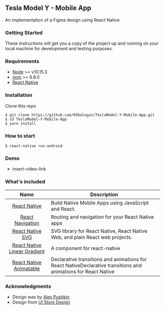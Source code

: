 ## Tesla Model Y - Mobile App
An implementation of a Figma design using React Native

### Getting Started
These instructions will get you a copy of the project up and running on your local machine for development and testing purposes.

### Requirements

- [Node](https://nodejs.org/) >= v10.15.3
- [npm](https://npmjs.com) >= 6.8.0
- [React Native](https://reactnative.dev/docs/environment-setup)


### Installation

Clone this repo

```
$ git clone https://github.com/03balogun/TeslaModel-Y-Mobile-App.git
$ cd TeslaModel-Y-Mobile-App
$ yarn install
```

### How to start

```
$ react-native run-android
```

### Demo
 - insert-video-link

### What's included

|                                      Name                                      | Description                                          |
| :----------------------------------------------------------------------------: | ---------------------------------------------------- |
|    [React Native](http://facebook.github.io/react-native/releases/0.61.2/)     | Build Native Mobile Apps using JavaScript and React. |
| [React Navigation](https://reactnavigation.org/docs/getting-started)           | Routing and navigation for your React Native apps    |
| [React Native SVG](https://github.com/react-native-community/react-native-svg)           | SVG library for React Native, React Native Web, and plain React web projects.|
| [React Native Linear Gradient](https://github.com/react-native-community/react-native-linear-gradient)           | A <LinearGradient> component for react-native|
| [React Native Animatable](https://github.com/oblador/react-native-animatable)           | Declarative transitions and animations for React NativeDeclarative transitions and animations for React Native |


### Acknowledgments
- Design was by [Alex Pushkin](https://dribbble.com/shots/6190459-Tesla-Model-Y-Mobile-App)
- Design from [UI Store Design](https://www.uistore.design/items/tesla-model-y-concept-ui-kit-for-figma/)
